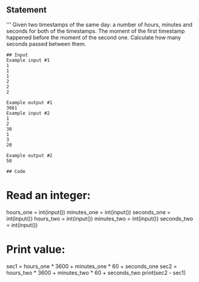 ## Statement
'''
Given two timestamps of the same day: a number of hours, minutes and seconds for both of the timestamps. The moment of the first timestamp happened before the moment of the second one. Calculate how many seconds passed between them.
```
## Input
Example input #1
1
1
1
2
2
2

Example output #1
3661
Example input #2
1
2
30
1
3
20

Example output #2
50

## Code
```
# Read an integer:
hours_one = int(input())
minutes_one = int(input())
seconds_one = int(input())
hours_two = int(input())
minutes_two = int(input())
seconds_two = int(input())

# Print value:
sec1 = hours_one * 3600 + minutes_one * 60 + seconds_one
sec2 = hours_two * 3600 + minutes_two * 60 + seconds_two
print(sec2 - sec1)
```
